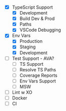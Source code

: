 - [x] TypeScript Support
	- [x] Development
	- [x] Build Dev & Prod
	- [x] Paths
	- [x] VSCode Debugging
- [x] Env Vars
	- [x] Production
	- [x] Staging
	- [x] Development
- [ ] Test Support - AVA?
	- [ ] TS Support
	- [ ] Resolve TS Paths
	- [ ] Coverage Reports
	- [ ] Env Vars Support
	- [ ] MSW
- [ ] Lint w XO
- [ ] Docker
- [ ] CI
